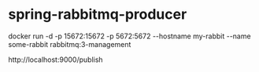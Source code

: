 # spring-rabbitmq-producer


docker run -d -p 15672:15672 -p 5672:5672 --hostname my-rabbit --name some-rabbit rabbitmq:3-management

http://localhost:9000/publish

